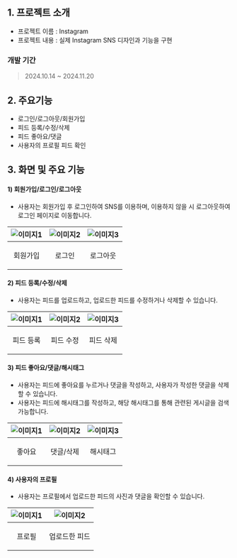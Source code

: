 ## 1. 프로젝트 소개

  - 프로젝트 이름 : Instagram
  - 프로젝트 내용 : 실제 Instagram SNS 디자인과 기능을 구현

### 개발 기간
> 2024.10.14 ~ 2024.11.20


## 2. 주요기능


  - 로그인/로그아웃/회원가입
  - 피드 등록/수정/삭제
  - 피드 좋아요/댓글
  - 사용자의 프로필 피드 확인


## 3. 화면 및 주요 기능

#### 1) 회원가입/로그인/로그아웃
  - 사용자는 회원가입 후 로그인하여 SNS를 이용하며, 이용하지 않을 시 로그아웃하여 로그인 페이지로 이동합니다.

| ![이미지1](https://github.com/user-attachments/assets/54e0098b-bf85-407d-97ad-b7d9acfcc704) | ![이미지2](https://github.com/user-attachments/assets/5694b60e-abb4-4507-b514-1226725c5712) | ![이미지3](https://github.com/user-attachments/assets/9d6557e5-c3f5-4331-9e8a-8c3b211230c8) |
|-------------------------------------------|-------------------------------------------|-------------------------------------------|
|      <p align="center">회원가입</p>      |     <p align="center">로그인</p>      |     <p align="center">로그아웃</p>    |


#### 2) 피드 등록/수정/삭제
  - 사용자는 피드를 업로드하고, 업로드한 피드를 수정하거나 삭제할 수 있습니다.

| ![이미지1](https://github.com/user-attachments/assets/82af96c7-28ab-4d0e-8fb8-8c9a89ec2265) | ![이미지2](https://github.com/user-attachments/assets/a9da20dc-1b0d-4256-8f98-5b5330c3d823) | ![이미지3](https://github.com/user-attachments/assets/db72e009-3e9b-435b-a060-a2138eefb652) |
|-------------------------------------------|-------------------------------------------|-------------------------------------------|
| <p align="center">피드 등록</p>  |  <p align="center">피드 수정</p>  |  <p align="center">피드 삭제</p>  |


#### 3) 피드 좋아요/댓글/해시태그
  - 사용자는 피드에 좋아요를 누르거나 댓글을 작성하고, 사용자가 작성한 댓글을 삭제할 수 있습니다.
  - 사용자는 피드에 해시태그를 작성하고, 해당 해시태그를 통해 관련된 게시글을 검색 가능합니다.

| ![이미지1](https://github.com/user-attachments/assets/75337036-bdeb-44a9-ba7e-0f8a8d4a9e5c) | ![이미지2](https://github.com/user-attachments/assets/40cf3ed6-e2b3-42f1-9920-b0450c354df1) | ![이미지3](https://github.com/user-attachments/assets/e059f3ba-72fe-4abe-8ed5-b37b4fe577d8) |
|-------------------------------------------|-------------------------------------------|-------------------------------------------|
| <p align="center">좋아요</p>  |  <p align="center">댓글/삭제</p>  |  <p align="center">해시태그</p>  |


#### 4) 사용자의 프로필
  - 사용자는 프로필에서 업로드한 피드의 사진과 댓글을 확인할 수 있습니다.

| ![이미지1](https://github.com/user-attachments/assets/01e8bef7-6729-451b-9844-1f4279dabcbe) | ![이미지2](https://github.com/user-attachments/assets/5eec61f1-4405-4583-a291-e62e218ecd46) |
|-------------------------------------------|-------------------------------------------|
| <p align="center">프로필</p>  |  <p align="center">업로드한 피드</p>  |

